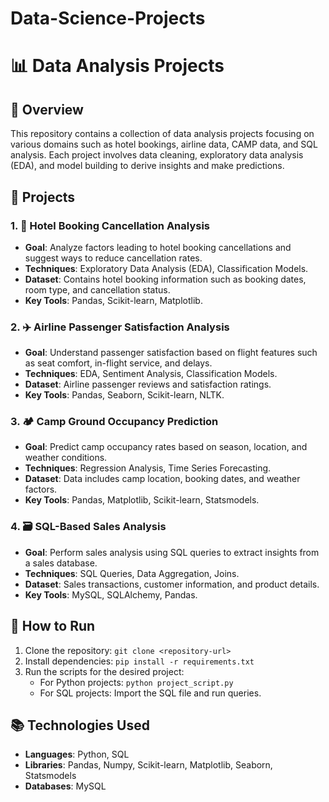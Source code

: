 # Data-Science-Projects
# 📊 Data Analysis Projects

## 📝 Overview
This repository contains a collection of data analysis projects focusing on various domains such as hotel bookings, airline data, CAMP data, and SQL analysis. Each project involves data cleaning, exploratory data analysis (EDA), and model building to derive insights and make predictions.

## 📂 Projects

### 1. 🏨 **Hotel Booking Cancellation Analysis**
   - **Goal**: Analyze factors leading to hotel booking cancellations and suggest ways to reduce cancellation rates.
   - **Techniques**: Exploratory Data Analysis (EDA), Classification Models.
   - **Dataset**: Contains hotel booking information such as booking dates, room type, and cancellation status.
   - **Key Tools**: Pandas, Scikit-learn, Matplotlib.

### 2. ✈️ **Airline Passenger Satisfaction Analysis**
   - **Goal**: Understand passenger satisfaction based on flight features such as seat comfort, in-flight service, and delays.
   - **Techniques**: EDA, Sentiment Analysis, Classification Models.
   - **Dataset**: Airline passenger reviews and satisfaction ratings.
   - **Key Tools**: Pandas, Seaborn, Scikit-learn, NLTK.

### 3. 🏕️ **Camp Ground Occupancy Prediction**
   - **Goal**: Predict camp occupancy rates based on season, location, and weather conditions.
   - **Techniques**: Regression Analysis, Time Series Forecasting.
   - **Dataset**: Data includes camp location, booking dates, and weather factors.
   - **Key Tools**: Pandas, Matplotlib, Scikit-learn, Statsmodels.

### 4. 🗃️ **SQL-Based Sales Analysis**
   - **Goal**: Perform sales analysis using SQL queries to extract insights from a sales database.
   - **Techniques**: SQL Queries, Data Aggregation, Joins.
   - **Dataset**: Sales transactions, customer information, and product details.
   - **Key Tools**: MySQL, SQLAlchemy, Pandas.

## 🚀 How to Run
1. Clone the repository: `git clone <repository-url>`
2. Install dependencies: `pip install -r requirements.txt`
3. Run the scripts for the desired project:
   - For Python projects: `python project_script.py`
   - For SQL projects: Import the SQL file and run queries.

## 📚 Technologies Used
- **Languages**: Python, SQL
- **Libraries**: Pandas, Numpy, Scikit-learn, Matplotlib, Seaborn, Statsmodels
- **Databases**: MySQL

